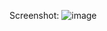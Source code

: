 Screenshot:
![image](https://github.com/user-attachments/assets/0c938bf5-0913-4c6d-957b-cbaf4bb636e5)
